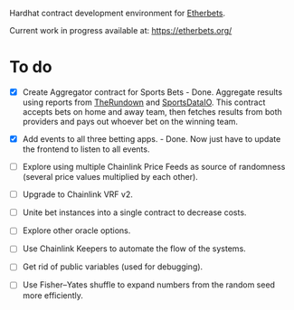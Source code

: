 Hardhat contract development environment for [Etherbets](https://github.com/izcoser/etherbets).

Current work in progress available at: https://etherbets.org/

# To do

- [x] Create Aggregator contract for Sports Bets - Done. Aggregate results using reports from [TheRundown](https://market.link/nodes/TheRundown/integrations) and [SportsDataIO](https://market.link/nodes/SportsDataIO/integrations). This contract accepts bets on home and away team, then fetches results from both providers and pays out whoever bet on the winning team.

- [x] Add events to all three betting apps. - Done. Now just have to update the frontend to listen to all events.

- [ ] Explore using multiple Chainlink Price Feeds as source of randomness (several price values multiplied by each other).

- [ ] Upgrade to Chainlink VRF v2.

- [ ] Unite bet instances into a single contract to decrease costs.

- [ ] Explore other oracle options.

- [ ] Use Chainlink Keepers to automate the flow of the systems.

- [ ] Get rid of public variables (used for debugging).

- [ ] Use Fisher–Yates shuffle to expand numbers from the random seed more efficiently.
